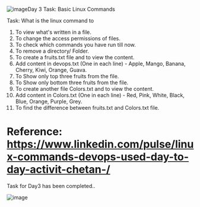 ![image](https://github.com/rahulvthakur/90DaysOfDevOps/assets/90373035/4949eaac-2401-406c-b7ec-b994f1debfbe)Day 3 Task: Basic Linux Commands

Task: What is the linux command to

1. To view what's written in a file.
2. To change the access permissions of files.
3. To check which commands you have run till now.
4. To remove a directory/ Folder.
5. To create a fruits.txt file and to view the content.
6. Add content in devops.txt (One in each line) - Apple, Mango, Banana, Cherry, Kiwi, Orange, Guava.
7. To Show only top three fruits from the file.
8. To Show only bottom three fruits from the file.
9. To create another file Colors.txt and to view the content.
10. Add content in Colors.txt (One in each line) - Red, Pink, White, Black, Blue, Orange, Purple, Grey.
11. To find the difference between fruits.txt and Colors.txt file.


Reference: https://www.linkedin.com/pulse/linux-commands-devops-used-day-to-day-activit-chetan-/
====================================================================================================
Task for Day3 has been completed..

![image](https://github.com/rahulvthakur/90DaysOfDevOps/assets/90373035/b5db3dff-12f3-4a5a-889c-b232437609a6)

